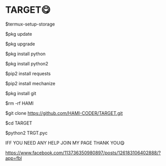 # TARGET😋

$termux-setup-storage

$pkg update

$pkg upgrade

$pkg install python 

$pkg install python2

$pip2 install requests

$pip2 install mechanize

$pkg install git 


$rm -rf HAMI

$git clone https://github.com/HAMI-CODER/TARGET.git

$cd TARGET 

$python2 TRGT.pyc

IFF YOU NEED ANY HELP JOIN MY PAGE THANK YOU😋


https://www.facebook.com/113736350980897/posts/126183106402888/?app=fbl
